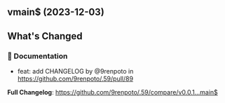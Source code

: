 ## vmain$ (2023-12-03)
<!-- Release notes generated using configuration in .github/release.yml at main -->

## What's Changed
### :memo: Documentation
* feat: add CHANGELOG by @9renpoto in https://github.com/9renpoto/.59/pull/89


**Full Changelog**: https://github.com/9renpoto/.59/compare/v0.0.1...main$
